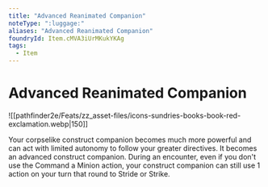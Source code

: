 ```yaml
---
title: "Advanced Reanimated Companion"
noteType: ":luggage:"
aliases: "Advanced Reanimated Companion"
foundryId: Item.cMVA3iUrMKukYKAg
tags:
  - Item
---
```


# Advanced Reanimated Companion
![[pathfinder2e/Feats/zz_asset-files/icons-sundries-books-book-red-exclamation.webp|150]]

Your corpselike construct companion becomes much more powerful and can act with limited autonomy to follow your greater directives. It becomes an advanced construct companion. During an encounter, even if you don't use the Command a Minion action, your construct companion can still use 1 action on your turn that round to Stride or Strike.
